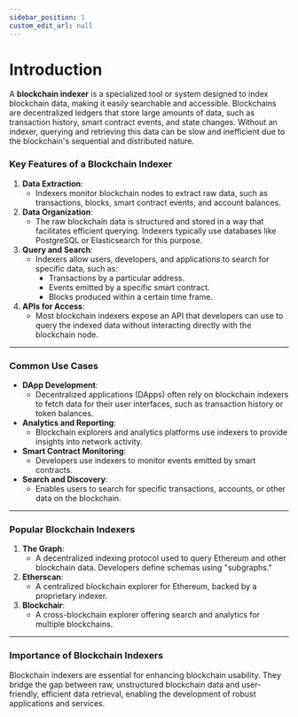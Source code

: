 ```yaml
---
sidebar_position: 1
custom_edit_url: null
---
```


# Introduction


A **blockchain indexer** is a specialized tool or system designed to index blockchain data, making it easily searchable and accessible. Blockchains are decentralized ledgers that store large amounts of data, such as transaction history, smart contract events, and state changes. Without an indexer, querying and retrieving this data can be slow and inefficient due to the blockchain's sequential and distributed nature.

### Key Features of a Blockchain Indexer

1.  **Data Extraction**:
    *   Indexers monitor blockchain nodes to extract raw data, such as transactions, blocks, smart contract events, and account balances.
2.  **Data Organization**:
    *   The raw blockchain data is structured and stored in a way that facilitates efficient querying. Indexers typically use databases like PostgreSQL or Elasticsearch for this purpose.
3.  **Query and Search**:
    *   Indexers allow users, developers, and applications to search for specific data, such as:
        *   Transactions by a particular address.
        *   Events emitted by a specific smart contract.
        *   Blocks produced within a certain time frame.
4.  **APIs for Access**:
    *   Most blockchain indexers expose an API that developers can use to query the indexed data without interacting directly with the blockchain node.

* * *

### Common Use Cases

*   **DApp Development**:
    *   Decentralized applications (DApps) often rely on blockchain indexers to fetch data for their user interfaces, such as transaction history or token balances.
*   **Analytics and Reporting**:
    *   Blockchain explorers and analytics platforms use indexers to provide insights into network activity.
*   **Smart Contract Monitoring**:
    *   Developers use indexers to monitor events emitted by smart contracts.
*   **Search and Discovery**:
    *   Enables users to search for specific transactions, accounts, or other data on the blockchain.

* * *

### Popular Blockchain Indexers

1.  **The Graph**:
    *   A decentralized indexing protocol used to query Ethereum and other blockchain data. Developers define schemas using "subgraphs."
2.  **Etherscan**:
    *   A centralized blockchain explorer for Ethereum, backed by a proprietary indexer.
3.  **Blockchair**:
    *   A cross-blockchain explorer offering search and analytics for multiple blockchains.

* * *

### Importance of Blockchain Indexers

Blockchain indexers are essential for enhancing blockchain usability. They bridge the gap between raw, unstructured blockchain data and user-friendly, efficient data retrieval, enabling the development of robust applications and services.